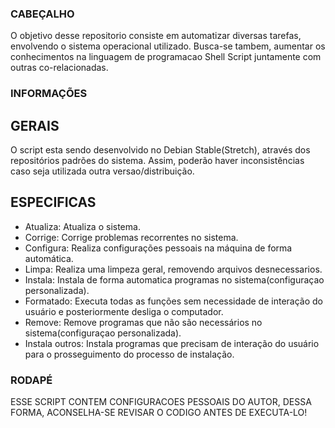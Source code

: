 ﻿### CABEÇALHO

O objetivo desse repositorio consiste em automatizar diversas tarefas, envolvendo o sistema operacional utilizado. Busca-se tambem, aumentar os conhecimentos na linguagem de programacao Shell Script juntamente com outras co-relacionadas.

### INFORMAÇÕES
## GERAIS

O script esta sendo desenvolvido no Debian Stable(Stretch), através dos repositórios padrões do sistema. Assim, poderão haver inconsistências caso seja utilizada outra versao/distribuição.

## ESPECIFICAS
- 	Atualiza: Atualiza o sistema.
- 	Corrige: Corrige problemas recorrentes no sistema.
- 	Configura: Realiza configurações pessoais na máquina de forma automática.
- 	Limpa: Realiza uma limpeza geral, removendo arquivos desnecessarios.
- 	Instala: Instala de forma automatica programas no sistema(configuraçao personalizada).
- 	Formatado: Executa todas as funções sem necessidade de interação do usuário e posteriormente desliga o computador.
- 	Remove: Remove programas que não são necessários no sistema(configuraçao personalizada).
- 	Instala outros: Instala programas que precisam de interação do usuário para o prosseguimento do processo de instalação.

### RODAPÉ

ESSE SCRIPT CONTEM CONFIGURACOES PESSOAIS DO AUTOR, DESSA FORMA, ACONSELHA-SE REVISAR O CODIGO ANTES DE EXECUTA-LO!